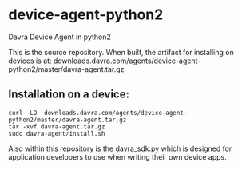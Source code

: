 # device-agent-python2
Davra Device Agent in python2

This is the source repository. When built, the artifact for installing on devices is at:
downloads.davra.com/agents/device-agent-python2/master/davra-agent.tar.gz


## Installation on a device:

```
curl -LO  downloads.davra.com/agents/device-agent-python2/master/davra-agent.tar.gz
tar -xvf davra-agent.tar.gz
sudo davra-agent/install.sh
```


Also within this repository is the davra_sdk.py which is designed for application developers to use when writing their own device apps. 
